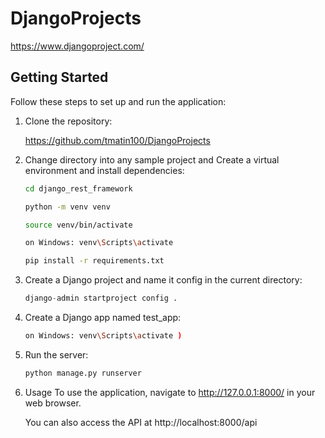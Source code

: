 # DjangoProjects
https://www.djangoproject.com/

## Getting Started

Follow these steps to set up and run the application:

1. Clone the repository:

   https://github.com/tmatin100/DjangoProjects


3. Change directory into any sample project and Create a virtual environment and install dependencies:
   ```bash
   cd django_rest_framework
   ```

   ```bash
   python -m venv venv
   ```

   ```bash
   source venv/bin/activate
   ```
   ```bash
   on Windows: venv\Scripts\activate
   ```
   
   ```bash
   pip install -r requirements.txt
   ```

4. Create a Django project and name it config in the current directory:

    ```python
   django-admin startproject config .
   ```

5. Create a Django app named test_app:

   ```bash
   on Windows: venv\Scripts\activate )
   ```
6. Run the server:

   ```bash
   python manage.py runserver
   ```

5. Usage
     To use the application, navigate to http://127.0.0.1:8000/ in your web browser.

     You can also access the API at http://localhost:8000/api

